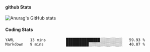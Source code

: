 #### github Stats
![Anurag's GitHub stats](https://github-readme-stats.vercel.app/api?username=reduhq&theme=city_lights&show_icons=true&hide=contribs,prs)

#### Coding Stats
<!--START_SECTION:waka-->

```text
YAML       13 mins         ███████████████░░░░░░░░░░   59.93 %
Markdown   9 mins          ██████████░░░░░░░░░░░░░░░   40.07 %
```

<!--END_SECTION:waka-->